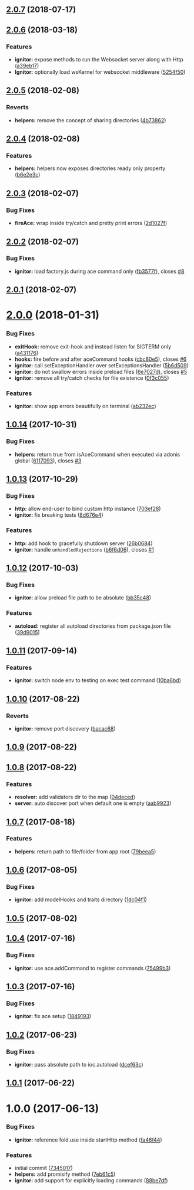 <a name="2.0.7"></a>
## [2.0.7](https://github.com/adonisjs/adonis-ignitor/compare/v2.0.6...v2.0.7) (2018-07-17)



<a name="2.0.6"></a>
## [2.0.6](https://github.com/adonisjs/adonis-ignitor/compare/v2.0.5...v2.0.6) (2018-03-18)


### Features

* **ignitor:** expose methods to run the Websocket server along with Http ([a39eb17](https://github.com/adonisjs/adonis-ignitor/commit/a39eb17))
* **Ignitor:** optionally load wsKernel for websocket middleware ([5254f50](https://github.com/adonisjs/adonis-ignitor/commit/5254f50))



<a name="2.0.5"></a>
## [2.0.5](https://github.com/adonisjs/adonis-ignitor/compare/v2.0.4...v2.0.5) (2018-02-08)


### Reverts

* **helpers:** remove the concept of sharing directories ([4b73862](https://github.com/adonisjs/adonis-ignitor/commit/4b73862))



<a name="2.0.4"></a>
## [2.0.4](https://github.com/adonisjs/adonis-ignitor/compare/v2.0.3...v2.0.4) (2018-02-08)


### Features

* **helpers:** helpers now exposes directories ready only property ([b6e2e3c](https://github.com/adonisjs/adonis-ignitor/commit/b6e2e3c))



<a name="2.0.3"></a>
## [2.0.3](https://github.com/adonisjs/adonis-ignitor/compare/v2.0.2...v2.0.3) (2018-02-07)


### Bug Fixes

* **fireAce:** wrap inside try/catch and pretty print errors ([2d1027f](https://github.com/adonisjs/adonis-ignitor/commit/2d1027f))



<a name="2.0.2"></a>
## [2.0.2](https://github.com/adonisjs/adonis-ignitor/compare/v2.0.1...v2.0.2) (2018-02-07)


### Bug Fixes

* **ignitor:** load factory.js during ace command only ([fb3577f](https://github.com/adonisjs/adonis-ignitor/commit/fb3577f)), closes [#8](https://github.com/adonisjs/adonis-ignitor/issues/8)



<a name="2.0.1"></a>
## [2.0.1](https://github.com/adonisjs/adonis-ignitor/compare/v2.0.0...v2.0.1) (2018-02-07)



<a name="2.0.0"></a>
# [2.0.0](https://github.com/adonisjs/adonis-ignitor/compare/v1.0.14...v2.0.0) (2018-01-31)


### Bug Fixes

* **exitHook:** remove exit-hook and instead listen for SIGTERM only ([a431176](https://github.com/adonisjs/adonis-ignitor/commit/a431176))
* **hooks:** fire before and after aceCommand hooks ([cbc80e5](https://github.com/adonisjs/adonis-ignitor/commit/cbc80e5)), closes [#6](https://github.com/adonisjs/adonis-ignitor/issues/6)
* **ignitor:** call setExceptionHandler over setExceptionsHandler ([5b6d509](https://github.com/adonisjs/adonis-ignitor/commit/5b6d509))
* **ignitor:** do not swallow errors inside preload files ([6e7027d](https://github.com/adonisjs/adonis-ignitor/commit/6e7027d)), closes [#5](https://github.com/adonisjs/adonis-ignitor/issues/5)
* **ignitor:** remove all try/catch checks for file existence ([0f3c055](https://github.com/adonisjs/adonis-ignitor/commit/0f3c055))


### Features

* **ignitor:** show app errors beautifully on terminal ([ab232ec](https://github.com/adonisjs/adonis-ignitor/commit/ab232ec))



<a name="1.0.14"></a>
## [1.0.14](https://github.com/adonisjs/adonis-ignitor/compare/v1.0.13...v1.0.14) (2017-10-31)


### Bug Fixes

* **helpers:** return true from isAceCommand when executed via adonis global ([6117093](https://github.com/adonisjs/adonis-ignitor/commit/6117093)), closes [#3](https://github.com/adonisjs/adonis-ignitor/issues/3)



<a name="1.0.13"></a>
## [1.0.13](https://github.com/adonisjs/adonis-ignitor/compare/v1.0.12...v1.0.13) (2017-10-29)


### Bug Fixes

* **http:** allow end-user to bind custom http instance ([703ef28](https://github.com/adonisjs/adonis-ignitor/commit/703ef28))
* **ignitor:** fix breaking tests ([8d676e4](https://github.com/adonisjs/adonis-ignitor/commit/8d676e4))


### Features

* **http:** add hook to gracefully shutdown server ([26b0684](https://github.com/adonisjs/adonis-ignitor/commit/26b0684))
* **ignitor:** handle `unhandledRejections` ([b6f6d06](https://github.com/adonisjs/adonis-ignitor/commit/b6f6d06)), closes [#1](https://github.com/adonisjs/adonis-ignitor/issues/1)



<a name="1.0.12"></a>
## [1.0.12](https://github.com/adonisjs/adonis-ignitor/compare/v1.0.11...v1.0.12) (2017-10-03)


### Bug Fixes

* **ignitor:** allow preload file path to be absolute ([bb35c48](https://github.com/adonisjs/adonis-ignitor/commit/bb35c48))


### Features

* **autoload:** register all autoload directories from package.json file ([39d9015](https://github.com/adonisjs/adonis-ignitor/commit/39d9015))



<a name="1.0.11"></a>
## [1.0.11](https://github.com/adonisjs/adonis-ignitor/compare/v1.0.10...v1.0.11) (2017-09-14)


### Features

* **ignitor:** switch node env to testing on exec test command ([10ba6bd](https://github.com/adonisjs/adonis-ignitor/commit/10ba6bd))



<a name="1.0.10"></a>
## [1.0.10](https://github.com/adonisjs/adonis-ignitor/compare/v1.0.9...v1.0.10) (2017-08-22)


### Reverts

* **ignitor:** remove port discovery ([bacac68](https://github.com/adonisjs/adonis-ignitor/commit/bacac68))



<a name="1.0.9"></a>
## [1.0.9](https://github.com/adonisjs/adonis-ignitor/compare/v1.0.8...v1.0.9) (2017-08-22)



<a name="1.0.8"></a>
## [1.0.8](https://github.com/adonisjs/adonis-ignitor/compare/v1.0.7...v1.0.8) (2017-08-22)


### Features

* **resolver:** add validators dir to the map ([04deced](https://github.com/adonisjs/adonis-ignitor/commit/04deced))
* **server:** auto discover port when default one is empty ([aab9923](https://github.com/adonisjs/adonis-ignitor/commit/aab9923))



<a name="1.0.7"></a>
## [1.0.7](https://github.com/adonisjs/adonis-ignitor/compare/v1.0.6...v1.0.7) (2017-08-18)


### Features

* **helpers:** return path to file/folder from app root ([79beea5](https://github.com/adonisjs/adonis-ignitor/commit/79beea5))



<a name="1.0.6"></a>
## [1.0.6](https://github.com/adonisjs/adonis-ignitor/compare/v1.0.5...v1.0.6) (2017-08-05)


### Bug Fixes

* **ignitor:** add modelHooks and traits directory ([1dc04f1](https://github.com/adonisjs/adonis-ignitor/commit/1dc04f1))



<a name="1.0.5"></a>
## [1.0.5](https://github.com/adonisjs/adonis-ignitor/compare/v1.0.4...v1.0.5) (2017-08-02)



<a name="1.0.4"></a>
## [1.0.4](https://github.com/adonisjs/adonis-ignitor/compare/v1.0.3...v1.0.4) (2017-07-16)


### Bug Fixes

* **ignitor:** use ace.addCommand to register commands ([75499b3](https://github.com/adonisjs/adonis-ignitor/commit/75499b3))



<a name="1.0.3"></a>
## [1.0.3](https://github.com/adonisjs/adonis-ignitor/compare/v1.0.2...v1.0.3) (2017-07-16)


### Bug Fixes

* **ignitor:** fix ace setup ([1849193](https://github.com/adonisjs/adonis-ignitor/commit/1849193))



<a name="1.0.2"></a>
## [1.0.2](https://github.com/adonisjs/adonis-ignitor/compare/v1.0.1...v1.0.2) (2017-06-23)


### Bug Fixes

* **ignitor:** pass absolute path to ioc.autoload ([dcef63c](https://github.com/adonisjs/adonis-ignitor/commit/dcef63c))



<a name="1.0.1"></a>
## [1.0.1](https://github.com/adonisjs/adonis-ignitor/compare/v1.0.0...v1.0.1) (2017-06-22)



<a name="1.0.0"></a>
# 1.0.0 (2017-06-13)


### Bug Fixes

* **ignitor:** reference fold.use inside startHttp method ([fa46f44](https://github.com/adonisjs/adonis-ignitor/commit/fa46f44))


### Features

* initial commit ([7345017](https://github.com/adonisjs/adonis-ignitor/commit/7345017))
* **helpers:** add promisify method ([7eb61c5](https://github.com/adonisjs/adonis-ignitor/commit/7eb61c5))
* **ignitor:** add support for explicitly loading commands ([88be7df](https://github.com/adonisjs/adonis-ignitor/commit/88be7df))



